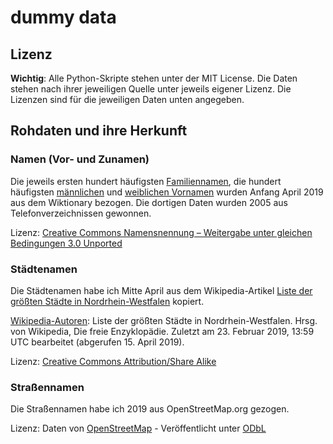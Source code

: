 # dummy data

## Lizenz

**Wichtig**: Alle Python-Skripte stehen unter der MIT License. Die Daten stehen nach ihrer jeweiligen Quelle unter jeweils eigener Lizenz. Die Lizenzen sind für die jeweiligen Daten unten angegeben.

## Rohdaten und ihre Herkunft

### Namen (Vor- und Zunamen)

Die jeweils ersten hundert häufigsten [Familiennamen](https://de.wiktionary.org/wiki/Verzeichnis:Deutsch/Namen/die_häufigsten_Nachnamen_Deutschlands), die hundert häufigsten [männlichen](https://de.wiktionary.org/wiki/Verzeichnis:Deutsch/Namen/die_häufigsten_männlichen_Vornamen_Deutschlands) und [weiblichen Vornamen](https://de.wiktionary.org/wiki/Verzeichnis:Deutsch/Namen/die_häufigsten_weiblichen_Vornamen_Deutschlands) wurden Anfang April 2019 aus dem Wiktionary bezogen. Die dortigen Daten wurden 2005 aus Telefonverzeichnissen gewonnen.

Lizenz: [Creative Commons Namensnennung – Weitergabe unter gleichen Bedingungen 3.0 Unported](https://creativecommons.org/licenses/by-sa/3.0/deed.de)

### Städtenamen

Die Städtenamen habe ich Mitte April aus dem Wikipedia-Artikel [Liste der größten Städte in Nordrhein-Westfalen](https://de.wikipedia.org/wiki/Liste_der_größten_Städte_in_Nordrhein-Westfalen) kopiert.

[Wikipedia-Autoren](https://de.wikipedia.org/w/index.php?title=Liste_der_größten_Städte_in_Nordrhein-Westfalen&action=history): Liste der größten Städte in Nordrhein-Westfalen. Hrsg. von Wikipedia, Die freie Enzyklopädie. Zuletzt am 23. Februar 2019, 13:59 UTC bearbeitet  (abgerufen 15. April 2019).

Lizenz: [Creative Commons Attribution/Share Alike](https://de.wikipedia.org/wiki/Wikipedia:Lizenzbestimmungen_Commons_Attribution-ShareAlike_3.0_Unported)

### Straßennamen

Die Straßennamen habe ich 2019 aus OpenStreetMap.org gezogen. 

Lizenz: Daten von <a href="http://www.openstreetmap.org/">OpenStreetMap</a> - Veröffentlicht unter <a href="http://opendatacommons.org/licenses/odbl/">ODbL</a>
